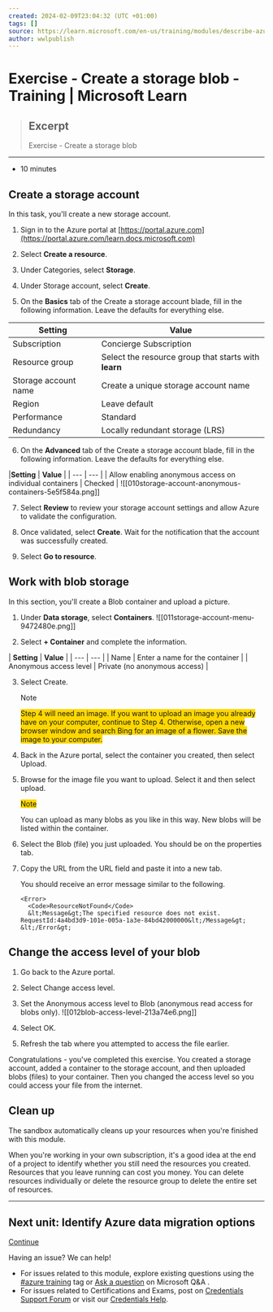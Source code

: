 ```yaml
---
created: 2024-02-09T23:04:32 (UTC +01:00)
tags: []
source: https://learn.microsoft.com/en-us/training/modules/describe-azure-storage-services/5-exercise-create-storage-blob
author: wwlpublish
---
```


# Exercise - Create a storage blob - Training | Microsoft Learn

> ## Excerpt
> Exercise - Create a storage blob

---
-   10 minutes

## Create a storage account

In this task, you'll create a new storage account.

1.  Sign in to the Azure portal at [https://portal.azure.com](https://portal.azure.com/learn.docs.microsoft.com)
    
2.  Select **Create a resource**.
    
3.  Under Categories, select **Storage**.
    
4.  Under Storage account, select **Create**.
    
5.  On the **Basics** tab of the Create a storage account blade, fill in the following information. Leave the defaults for everything else.
   
   | **Setting** | **Value** |
   | --- | --- |
   | Subscription | Concierge Subscription |
   | Resource group | Select the resource group that starts with **learn** |
   | Storage account name | Create a unique storage account name |
   | Region | Leave default |
   | Performance | Standard |
   | Redundancy | Locally redundant storage (LRS) |

6.  On the **Advanced** tab of the Create a storage account blade, fill in the following information. Leave the defaults for everything else.

  
   |**Setting** | **Value** |
    | --- | --- |
    | Allow enabling anonymous access on individual containers | Checked |
![[010storage-account-anonymous-containers-5e5f584a.png]]

    
7.  Select **Review** to review your storage account settings and allow Azure to validate the configuration.
    
8.  Once validated, select **Create**. Wait for the notification that the account was successfully created.
    
9.  Select **Go to resource**.
    

## Work with blob storage

In this section, you'll create a Blob container and upload a picture.



1.  Under **Data storage**, select **Containers**.
    ![[011storage-account-menu-9472480e.png]]
    
    
2.  Select **\+ Container** and complete the information.
     
| **Setting** | **Value** |
    | --- | --- |
    | Name | Enter a name for the container |
    | Anonymous access level | Private (no anonymous access) |
    
3.  Select Create.
    
    Note
    
    <span style="background:gold" >Step 4 will need an image. If you want to upload an image you already have on your computer, continue to Step 4. Otherwise, open a new browser window and search Bing for an image of a flower. Save the image to your computer.
    </span>
    
4.  Back in the Azure portal, select the container you created, then select Upload.
    
5.  Browse for the image file you want to upload. Select it and then select upload.
    
    <span style= "background:gold">
    Note
    
    You can upload as many blobs as you like in this way. New blobs will be listed within the container.
    </span>
    
6.  Select the Blob (file) you just uploaded. You should be on the properties tab.
    
7.  Copy the URL from the URL field and paste it into a new tab.
    
    You should receive an error message similar to the following.
    
    ```
    <Error>
      <Code>ResourceNotFound</Code>
      &lt;Message&gt;The specified resource does not exist. RequestId:4a4bd3d9-101e-005a-1a3e-84bd42000000&lt;/Message&gt;
    &lt;/Error&gt;
    
    ```
    

## Change the access level of your blob

1.  Go back to the Azure portal.
    
2.  Select Change access level.
    
3.  Set the Anonymous access level to Blob (anonymous read access for blobs only).
![[012blob-access-level-213a74e6.png]]
 
4.  Select OK.
    
5.  Refresh the tab where you attempted to access the file earlier.
    

Congratulations - you've completed this exercise. You created a storage account, added a container to the storage account, and then uploaded blobs (files) to your container. Then you changed the access level so you could access your file from the internet.

## Clean up

The sandbox automatically cleans up your resources when you're finished with this module.

When you're working in your own subscription, it's a good idea at the end of a project to identify whether you still need the resources you created. Resources that you leave running can cost you money. You can delete resources individually or delete the resource group to delete the entire set of resources.

___

## Next unit: Identify Azure data migration options

[Continue](https://learn.microsoft.com/en-us/training/modules/describe-azure-storage-services/6-identify-azure-data-migration-options/)

Having an issue? We can help!

-   For issues related to this module, explore existing questions using the [#azure training](https://aka.ms/azure-fundamentals-qna) tag or [Ask a question](https://aka.ms/qnaaztraining) on Microsoft Q&A .
-   For issues related to Certifications and Exams, post on [Credentials Support Forum](https://aka.ms/pilot-certifications-forums) or visit our [Credentials Help](https://aka.ms/pilot-cert-help).
